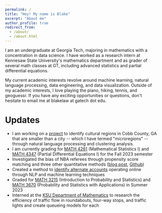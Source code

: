 ```yaml
---
permalink: /
title: "Hey! My name is Blake"
excerpt: "About me"
author_profile: true
redirect_from: 
  - /about/
  - /about.html
---
```


I am an undergraduate at Georgia Tech, majoring in mathematics with a concentration in data science. I have worked as a research intern at Kennesaw State University's mathematics department and as grader of several math classes at GT, including advanced statistics and partial differential equations. 

My current academic interests revolve around machine learning, natural language processing, data engineering, and data visualization. Outside of my academic interests, I love playing the piano, hiking, tennis, and geoguessr. If you have any exciting opportunities or questions, don't hesitate to email me at blakelaw at gatech dot edu.

Updates
======
* I am working on a [project](https://github.com/blakelaw/Cobb-Microregion) to identify cultural regions in Cobb County, GA that are smaller than a city -- which I have termed "microregions" -- through natural language processing and clustering analysis. 
* I am currently grading for [MATH 4261](https://math.gatech.edu/courses/math/4261) (Mathematical Statistics I) and [MATH 4347](https://math.gatech.edu/courses/math/4347) (Partial Differential Equations I) for the Fall 2023 semester
* Investigated the bias of NBA referees through propensity score matching and three other quantitative methods ([blog post](), [Github]()) 
* Created a method to [identify alternate accounts](https://github.com/blakelaw/Duplicate-Account-Finder) operating online through NLP and machine learning techniques
* Graded for [MATH 3215](https://math.gatech.edu/courses/math/3215) (Introduction to Probability and Statistics) and [MATH 3670](https://math.gatech.edu/courses/math/3670) (Probability and Statistics with Applications) in Summer 2023
* Interned at the [KSU Department of Mathematics](https://www.kennesaw.edu/csm/academics/mathematics/about/index.php) to research the efficiency of traffic flow in roundabouts, four-way stops, and traffic lights and create queueing models for each




